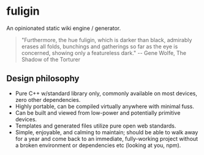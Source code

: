 fuligin
===
An opinionated static wiki engine / generator.

> "Furthermore, the hue fuligin, which is darker than black, admirably erases all folds, bunchings and gatherings so far as the eye is concerned, showing only a featureless dark." -- Gene Wolfe, The Shadow of the Torturer


Design philosophy
---

- Pure C++ w/standard library only, commonly available on most devices, zero other dependencies.
- Highly portable, can be compiled virtually anywhere with minimal fuss.
- Can be built and viewed from low-power and potentially primitive devices.
- Templates and generated files utilize pure open web standards.
- Simple, enjoyable, and calming to maintain; should be able to walk away for a year and come back to an immediate, fully-working project without a broken environment or dependencies etc (looking at you, npm).